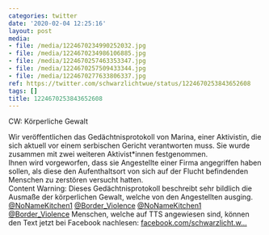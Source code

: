```yaml
---
categories: twitter
date: '2020-02-04 12:25:16'
layout: post
media:
- file: /media/1224670234990252032.jpg
- file: /media/1224670234986106885.jpg
- file: /media/1224670257463353347.jpg
- file: /media/1224670257509433344.jpg
- file: /media/1224670277633806337.jpg
ref: https://twitter.com/schwarzlichtwue/status/1224670253843652608
tags: []
title: 1224670253843652608
---
```

CW: Körperliche Gewalt

Wir veröffentlichen das Gedächtnisprotokoll von Marina, einer Aktivistin, die sich aktuell vor einem serbischen Gericht verantworten muss. Sie wurde zusammen mit zwei weiteren Aktivist\*innen festgenommen.  
Ihnen wird vorgeworfen, dass sie Angestellte einer Firma angegriffen haben sollen, als diese den Aufenthaltsort von sich auf der Flucht befindenden Menschen zu zerstören versucht hatten.  
Content Warning: Dieses Gedächtnisprotokoll beschreibt sehr bildlich die Ausmaße der körperlichen Gewalt, welche von den Angestellten ausging.  
[@NoNameKitchen1](https://twitter.com/NoNameKitchen1) [@Border_Violence](https://twitter.com/Border_Violence) 
[@NoNameKitchen1](https://twitter.com/NoNameKitchen1) [@Border_Violence](https://twitter.com/Border_Violence) Menschen, welche auf TTS angewiesen sind, können den Text jetzt bei Facebook nachlesen: [facebook.com/schwarzlicht.w…](https://www.facebook.com/schwarzlicht.wue/posts/750389068702469) 